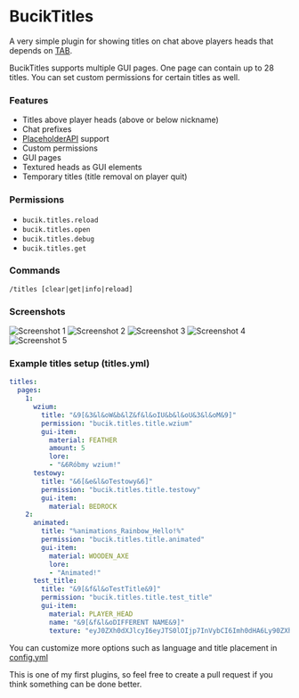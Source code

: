 # BucikTitles

A very simple plugin for showing titles on chat above players heads that depends on [TAB](https://github.com/NEZNAMY/TAB).

BucikTitles supports multiple GUI pages. One page can contain up to 28 titles.
You can set custom permissions for certain titles as well.

### Features
- Titles above player heads (above or below nickname)
- Chat prefixes
- [PlaceholderAPI](https://www.spigotmc.org/resources/placeholderapi.6245/) support
- Custom permissions
- GUI pages
- Textured heads as GUI elements
- Temporary titles (title removal on player quit)

### Permissions
- `bucik.titles.reload`
- `bucik.titles.open`
- `bucik.titles.debug`
- `bucik.titles.get`

### Commands
`/titles [clear|get|info|reload]`

### Screenshots
![Screenshot 1](https://i.imgur.com/qu5rhT3.png)
![Screenshot 2](https://i.imgur.com/98AMdNY.png)
![Screenshot 3](https://media.discordapp.net/attachments/710596678486327298/713148507078524969/ezgif.com-video-to-gif_1.gif)
![Screenshot 4](https://i.imgur.com/Ct4Kfen.png)
![Screenshot 5](https://i.imgur.com/Qe52DAq.png)

### Example titles setup (titles.yml)
```yaml
titles:
  pages:
    1:
      wzium:
        title: "&9[&3&l&oW&b&lZ&f&l&oIU&b&l&oU&3&l&oM&9]"
        permission: "bucik.titles.title.wzium"
        gui-item:
          material: FEATHER
          amount: 5
          lore:
          - "&6Róbmy wzium!"
      testowy:
        title: "&6[&e&l&oTestowy&6]"
        permission: "bucik.titles.title.testowy"
        gui-item:
          material: BEDROCK
    2:
      animated:
        title: "%animations_Rainbow_Hello!%"
        permission: "bucik.titles.title.animated"
        gui-item:
          material: WOODEN_AXE
          lore:
          - "Animated!"
      test_title:
        title: "&9[&f&l&oTestTitle&9]"
        permission: "bucik.titles.title.test_title"
        gui-item:
          material: PLAYER_HEAD
          name: "&9[&f&l&oDIFFERENT NAME&9]"
          texture: "eyJ0ZXh0dXJlcyI6eyJTS0lOIjp7InVybCI6Imh0dHA6Ly90ZXh0dXJlcy5taW5lY3JhZnQubmV0L3RleHR1cmUvNDA4MGJiZWZjYTg3ZGMwZjM2NTM2YjY1MDg0MjVjZmM0Yjk1YmE2ZThmNWU2YTQ2ZmY5ZTljYjQ4OGE5ZWQifX19"
```
You can customize more options such as language and title placement in [config.yml](src/main/resources/config.yml)

This is one of my first plugins, so feel free to create a pull request if you think something can be done better.
